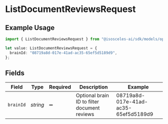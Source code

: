 # ListDocumentReviewsRequest

## Example Usage

```typescript
import { ListDocumentReviewsRequest } from "@isosceles-ai/sdk/models/operations";

let value: ListDocumentReviewsRequest = {
  brainId: "08719a8d-017e-41ad-ac35-65ef5d5189d9",
};
```

## Fields

| Field                                        | Type                                         | Required                                     | Description                                  | Example                                      |
| -------------------------------------------- | -------------------------------------------- | -------------------------------------------- | -------------------------------------------- | -------------------------------------------- |
| `brainId`                                    | *string*                                     | :heavy_minus_sign:                           | Optional brain ID to filter document reviews | 08719a8d-017e-41ad-ac35-65ef5d5189d9         |